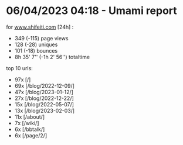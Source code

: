 # 06/04/2023 04:18 - Umami report
for www.shifeiti.com [24h] :

 - 349 (-115) page views
 - 128 (-28) uniques
 - 101 (-18) bounces
 - 8h 35' 7'' (-1h 2' 56'') totaltime


top 10 urls:
 - 97x [/]
 - 69x [/blog/2022-12-09/]
 - 47x [/blog/2023-01-12/]
 - 27x [/blog/2022-12-22/]
 - 15x [/blog/2022-05-07/]
 - 13x [/blog/2023-02-03/]
 - 11x [/about/]
 - 7x [/wiki/]
 - 6x [/bbtalk/]
 - 6x [/page/2/]


